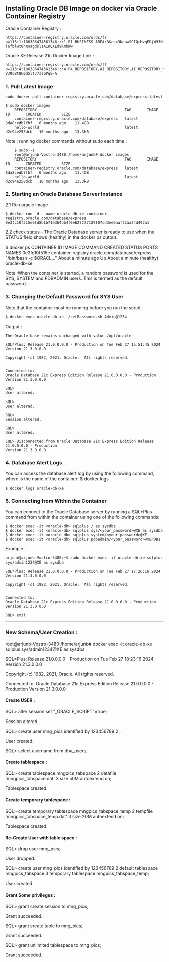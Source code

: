 
## Installing Oracle DB Image on docker via Oracle Container Registry

Oracle Container Registry : 
    
    https://container-registry.oracle.com/ords/f?p=113:1:106386474561346:::1:P1_BUSINESS_AREA:3&cs=3NeuwSCIQrMvqEDjW93Niv9PnX5CduZXydCmzGVsDSHFOXdg7yGe7zBI-T6fblwt0hmoagdKlsA1nQXEd9KmbWw


Oracle XE Release 21c Docker Image Link : 

    https://container-registry.oracle.com/ords/f?p=113:4:106386474561346:::4:P4_REPOSITORY,AI_REPOSITORY,AI_REPOSITORY_NAME,P4_REPOSITORY_NAME,P4_EULA_ID,P4_BUSINESS_AREA_ID:803,803,Oracle%20Database%20Express%20Edition,Oracle%20Database%20Express%20Edition,1,0&cs=3RikTwiJsA4i7LdiNPf3hRrqlQTZZpQal4jKX6603frUbGMMdLXj2ZlQ0RLFohH-VJ0CBt860dSltJ7slGPqE-A


### 1. Pull Latest Image

    sudo docker pull container-registry.oracle.com/database/express:latest

    $ sudo docker images
        REPOSITORY                                       TAG       IMAGE ID       CREATED         SIZE
        container-registry.oracle.com/database/express   latest    8da8cedb7fbf   6 months ago    11.4GB
        hello-world                                      latest    d2c94e258dcb   10 months ago   13.3kB

Note : running docker commands without sudo each time :

        $ sudo -s
        root@arjunb-Vostro-3480:/home/arjunb# docker images
        REPOSITORY                                       TAG       IMAGE ID       CREATED         SIZE
        container-registry.oracle.com/database/express   latest    8da8cedb7fbf   6 months ago    11.4GB
        hello-world                                      latest    d2c94e258dcb   10 months ago   13.3kB

### 2. Starting an Oracle Database Server Instance

2.1 Run oracle image - 

    $ docker run -d --name oracle-db-xe container-registry.oracle.com/database/express
    0e3fc10f515e6fd8b1b71e364bb4f0e627777129f07cd3ee6aaf72aa24d492a1

2.2 check status - The Oracle Database server is ready to use when the STATUS field shows (healthy) in the docker ps output.

   $ docker ps
    CONTAINER ID   IMAGE                                            COMMAND                  CREATED              STATUS                        PORTS  NAMES
    0e3fc10f515e   container-registry.oracle.com/database/express   "/bin/bash -c $ORACL…"   About a minute ago   Up About a minute (healthy)             oracle-db-xe

Note :When the container is started, a random password is used for the SYS, SYSTEM and PDBADMIN users. This is termed as the default password.

### 3. Changing the Default Password for SYS User 

Note that the container must be running before you run the script.

    $ docker exec oracle-db-xe ./setPassword.sh Admin@1234

Output :

    The Oracle base remains unchanged with value /opt/oracle

    SQL*Plus: Release 21.0.0.0.0 - Production on Tue Feb 27 15:51:45 2024
    Version 21.3.0.0.0

    Copyright (c) 1982, 2021, Oracle.  All rights reserved.


    Connected to:
    Oracle Database 21c Express Edition Release 21.0.0.0.0 - Production
    Version 21.3.0.0.0

    SQL> 
    User altered.

    SQL> 
    User altered.

    SQL> 
    Session altered.

    SQL> 
    User altered.

    SQL> Disconnected from Oracle Database 21c Express Edition Release 21.0.0.0.0 - Production
    Version 21.3.0.0.0

### 4. Database Alert Logs
You can access the database alert log by using the following command, where <oracle-db> is the name of the container: $ docker logs <oracle-db>

    $ docker logs oracle-db-xe

### 5. Connecting from Within the Container
You can connect to the Oracle Database server by running a SQL*Plus command from within the container using one of the following commands:

    $ docker exec -it <oracle-db> sqlplus / as sysdba
    $ docker exec -it <oracle-db> sqlplus sys/<your_password>@XE as sysdba
    $ docker exec -it <oracle-db> sqlplus system/<your_password>@XE
    $ docker exec -it <oracle-db> sqlplus pdbadmin/<your_password>@XEPDB1

Example : 

    arjunb@arjunb-Vostro-3480:~$ sudo docker exec -it oracle-db-xe sqlplus sys/admin1234@XE as sysdba

    SQL*Plus: Release 21.0.0.0.0 - Production on Tue Feb 27 17:26:16 2024
    Version 21.3.0.0.0

    Copyright (c) 1982, 2021, Oracle.  All rights reserved.


    Connected to:
    Oracle Database 21c Express Edition Release 21.0.0.0.0 - Production
    Version 21.3.0.0.0

    SQL> exit


---------------------
### New Schema/User Creation :



root@arjunb-Vostro-3480:/home/arjunb# docker exec -it oracle-db-xe sqlplus sys/admin1234@XE as sysdba

SQL*Plus: Release 21.0.0.0.0 - Production on Tue Feb 27 18:23:16 2024
Version 21.3.0.0.0

Copyright (c) 1982, 2021, Oracle.  All rights reserved.


Connected to:
Oracle Database 21c Express Edition Release 21.0.0.0.0 - Production
Version 21.3.0.0.0

#### Create USER :

SQL> alter session set "_ORACLE_SCRIPT"=true;

Session altered.

SQL> create user mng_pics identified by 123456789 
  2  ;

User created.

SQL> select username from dba_users;


#### Create tablespace :

SQL> create tablespace mngpics_tabspace
  2  datafile 'mngpics_tabspace.dat'
  3  size 50M autoextend on;

Tablespace created.



#### Create temporary tablespace :

SQL> create temporary tablespace mngpics_tabspace_temp
  2  tempfile 'mngpics_tabspace_temp.dat'
  3  size 20M autoextend on;

Tablespace created.

#### Re-Create User with table space :

SQL> drop user mng_pics;

User dropped.


SQL> create user mng_pics identified by 123456789 
  2  default tablespace mngpics_tabspace
  3  temporary tablespace mngpics_tabspace_temp;

User created.

#### Grant Some privileges :

SQL> grant create session to mng_pics;

Grant succeeded.

SQL> grant create table to mng_pics;

Grant succeeded.

SQL> grant unlimited tablespace to mng_pics;

Grant succeeded.

